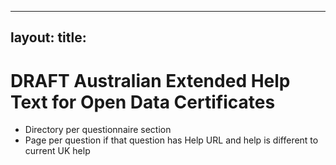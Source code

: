 
---
layout: 
title: 
---



# DRAFT Australian Extended Help Text for Open Data Certificates

- Directory per questionnaire section
- Page per question if that question has Help URL and help is different to current UK help

